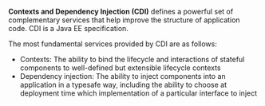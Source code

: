**Contexts and Dependency Injection (CDI)** defines a powerful set of complementary services that help improve the structure 
of application code. CDI is a Java EE specification.

The most fundamental services provided by CDI are as follows:

* Contexts: The ability to bind the lifecycle and interactions of stateful components to 
well-defined but extensible lifecycle contexts
* Dependency injection: The ability to inject components into an application in a typesafe way, 
including the ability to choose at deployment time which implementation of a particular interface to inject
